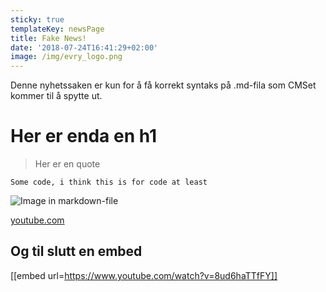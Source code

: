 ```yaml
---
sticky: true
templateKey: newsPage
title: Fake News!
date: '2018-07-24T16:41:29+02:00'
image: /img/evry_logo.png
---
```

Denne nyhetssaken er kun for å få korrekt syntaks på .md-fila som CMSet kommer til å spytte ut.

# Her er enda en h1

> Her er en quote

```
Some code, i think this is for code at least
```

![Image in markdown-file](/img/bandwidth-close-up-computer-1148820.jpg)

[youtube.com](youtube.com)

## Og til slutt en embed
[[embed url=https://www.youtube.com/watch?v=8ud6haTTfFY]]

